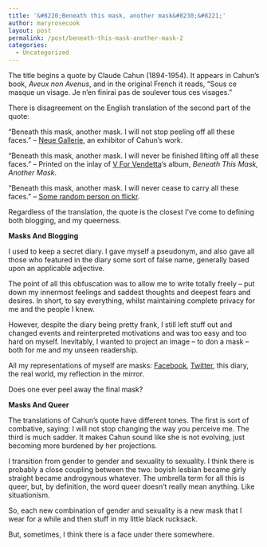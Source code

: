 ```yaml
---
title: '&#8220;Beneath this mask, another mask&#8230;&#8221;'
author: maryrosecook
layout: post
permalink: /post/beneath-this-mask-another-mask-2
categories:
  - Uncategorized
---
```

The title begins a quote by Claude Cahun (1894-1954). It appears in Cahun&#8217;s book, *Aveux non Avenus*, and in the original French it reads, &#8220;Sous ce masque un visage. Je n&#8217;en finirai pas de soulever tous ces visages.&#8221;

There is disagreement on the English translation of the second part of the quote:

&#8220;Beneath this mask, another mask. I will not stop peeling off all these faces.&#8221; &#8211; [Neue Gallerie][1], an exhibitor of Cahun&#8217;s work.

&#8220;Beneath this mask, another mask. I will never be finished lifting off all these faces.&#8221; &#8211; Printed on the inlay of [V For Vendetta][2]&#8216;s album, *Beneath This Mask, Another Mask*.

&#8220;Beneath this mask, another mask. I will never cease to carry all these faces.&#8221; &#8211; [Some random person on flickr][3].

Regardless of the translation, the quote is the closest I&#8217;ve come to defining both blogging, and my queerness.

**Masks And Blogging**

I used to keep a secret diary. I gave myself a pseudonym, and also gave all those who featured in the diary some sort of false name, generally based upon an applicable adjective.

The point of all this obfuscation was to allow me to write totally freely &#8211; put down my innermost feelings and saddest thoughts and deepest fears and desires. In short, to say everything, whilst maintaining complete privacy for me and the people I knew.

However, despite the diary being pretty frank, I still left stuff out and changed events and reinterpreted motivations and was too easy and too hard on myself. Inevitably, I wanted to project an image &#8211; to don a mask &#8211; both for me and my unseen readership.

All my representations of myself are masks: [Facebook][4], [Twitter][5], this diary, the real world, my reflection in the mirror.

Does one ever peel away the final mask?

**Masks And Queer**

The translations of Cahun&#8217;s quote have different tones. The first is sort of combative, saying: I will not stop changing the way you perceive me. The third is much sadder. It makes Cahun sound like she is not evolving, just becoming more burdened by her projections.

I transition from gender to gender and sexuality to sexuality. I think there is probably a close coupling between the two: boyish lesbian became girly straight became androgynous whatever. The umbrella term for all this is queer, but, by definition, the word queer doesn&#8217;t really mean anything. Like situationism.

So, each new combination of gender and sexuality is a new mask that I wear for a while and then stuff in my little black rucksack.

But, sometimes, I think there is a face under there somewhere.

 [1]: http://www.neuegalerie.at/97/cahun/ausstellung_e.html
 [2]: http://www.vforvendettarocks.org/
 [3]: http://www.flickr.com/photos/naufragio/53856376/
 [4]: http://www.facebook.com/profile.php?id=502815370
 [5]: http://twitter.com/maryrosecook